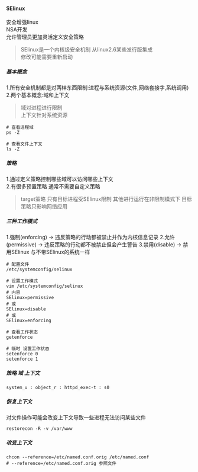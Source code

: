 #### SElinux
安全增强linux<br/>
NSA开发<br/>
允许管理员更加灵活定义安全策略
> SElinux是一个内核级安全机制 从linux2.6某些发行版集成<br/>
> 修改可能需要重新启动

##### 基本概念
1.所有安全机制都是对两样东西限制:进程与系统资源(文件,网络套接字,系统调用)<br/>
2.两个基本概念:域和上下文

> 域对进程进行限制<br/>
> 上下文针对系统资源

```
# 查看进程域
ps -Z

# 查看文件上下文 
ls -Z
```

##### 策略
1.通过定义策略控制哪些域可以访问哪些上下文<br/>
2.有很多预置策略 通常不需要自定义策略

> target策略 只有目标进程受SElinux限制 其他进行运行在非限制模式下 目标策略只影响网络应用

##### 三种工作模式
1.强制(enforcing) -> 违反策略的行动都被禁止并作为内核信息记录
2.允许(permissive) -> 违反策略的行动都不被禁止但会产生警告
3.禁用(disable) -> 禁用SElinux 与不带SElinux的系统一样

```
# 配置文件
/etc/systemconfig/selinux

# 设置工作模式
vim /etc/systemconfig/selinux
# 内容
SElinux=permissive
# 或
SElinux=disable
# 或
SElinux=enforcing
```
```
# 查看工作状态
getenforce
```
```
# 临时 设置工作状态
setenforce 0
setenforce 1
```

##### 策略 域 上下文 
```
system_u : object_r : httpd_exec-t : s0
```

##### 恢复上下文
对文件操作可能会改变上下文导致一些进程无法访问某些文件
```
restorecon -R -v /var/www
```

##### 改变上下文
```
chcon --reference=/etc/named.conf.orig /etc/named.conf
# --reference=/etc/named.conf.orig 参照文件
```